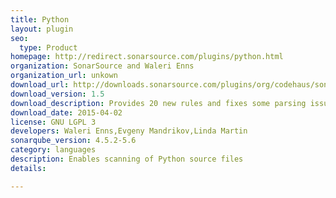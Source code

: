 ```yaml
---
title: Python
layout: plugin
seo: 
  type: Product
homepage: http://redirect.sonarsource.com/plugins/python.html
organization: SonarSource and Waleri Enns
organization_url: unkown
download_url: http://downloads.sonarsource.com/plugins/org/codehaus/sonar-plugins/python/sonar-python-plugin/1.5/sonar-python-plugin-1.5.jar
download_version: 1.5
download_description: Provides 20 new rules and fixes some parsing issues.
download_date: 2015-04-02
license: GNU LGPL 3
developers: Waleri Enns,Evgeny Mandrikov,Linda Martin
sonarqube_version: 4.5.2-5.6
category: languages
description: Enables scanning of Python source files
details: 

---
```

